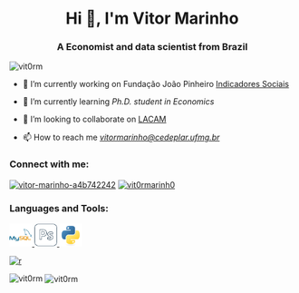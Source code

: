 <h1 align="center">Hi 👋, I'm Vitor Marinho</h1>
<h3 align="center">A Economist and data scientist from Brazil</h3>

<p align="left"> <img src="https://komarev.com/ghpvc/?username=vit0rm&label=Profile%20views&color=0e75b6&style=flat" alt="vit0rm" /> </p>

- 🔭 I’m currently working on Fundação João Pinheiro [Indicadores Sociais](https://rpubs.com/fjp)

- 🌱 I’m currently learning *Ph.D. student in Economics*

- 👯 I’m looking to collaborate on [LACAM](https://figshare.com/articles/dataset/Tabelas_de_Recusos_e_Usos_do_Par_de_2017/23291702)

- 📫 How to reach me *vitormarinho@cedeplar.ufmg.br*

<h3 align="left">Connect with me:</h3>
<p align="left">
<a href="https://linkedin.com/in/vitor-marinho-a4b742242" target="blank"><img align="center" src="https://raw.githubusercontent.com/rahuldkjain/github-profile-readme-generator/master/src/images/icons/Social/linked-in-alt.svg" alt="vitor-marinho-a4b742242" height="30" width="40" /></a>
<a href="https://instagram.com/vit0rmarinh0" target="blank"><img align="center" src="https://raw.githubusercontent.com/rahuldkjain/github-profile-readme-generator/master/src/images/icons/Social/instagram.svg" alt="vit0rmarinh0" height="30" width="40" /></a>
</p>

<h3 align="left">Languages and Tools:</h3>
<p align="left"> <a href="https://www.mysql.com/" target="_blank" rel="noreferrer"> <img src="https://raw.githubusercontent.com/devicons/devicon/master/icons/mysql/mysql-original-wordmark.svg" alt="mysql" width="40" height="40"/> </a> <a href="https://www.photoshop.com/en" target="_blank" rel="noreferrer"> <img src="https://raw.githubusercontent.com/devicons/devicon/master/icons/photoshop/photoshop-line.svg" alt="photoshop" width="40" height="40"/> </a> <a href="https://www.python.org" target="_blank" rel="noreferrer"> <img src="https://raw.githubusercontent.com/devicons/devicon/master/icons/python/python-original.svg" alt="python" width="40" height="40"/> </a> </p>
 <a href="https://www.r-project.org/" target="_blank" rel="noreferrer"> 
    <img src="https://ibb.co/0ZqWHKJ" alt="r" width="40" height="40"/> 
</a>
     

<p><img align="left" src="https://github-readme-stats.vercel.app/api/top-langs?username=vit0rm&show_icons=true&locale=en&layout=compact" alt="vit0rm" /></p>
           

<p>&nbsp;<img align="center" src="https://github-readme-stats.vercel.app/api?username=vit0rm&show_icons=true&locale=en" alt="vit0rm" /></p>

